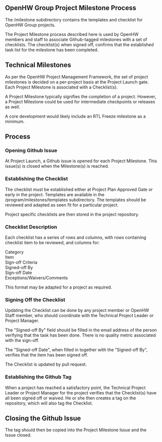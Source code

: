 ## OpenHW Group Project Milestone Process
The /milestone subdirectory contains the templates and checklist for OpenHW Group projects. 

The Project Milestone process described here is used by OpenHW members and staff to associate Github-tagged milestones with a set of checklists. 
The checklist(s) when signed off, confirms that the established task list for the milestone has been completed.



## Technical Milestones

As per the OpenHW Project Management Framework, the set of project milestones is decided on a per-project basis at the Project Launch gate.
Each Project Milestone is associated with a Checklist(s).

A Project Milestone typically signifies the completion of a project. 
However, a Project Milestone could be used for intermediate checkpoints or releases as well.

A core development would likely include an RTL Freeze milestone as a minimum.


## Process

### Opening Github Issue

At Project Launch, a Github issue is opened for each Project Milestone.
This issue(s) is closed when the Milestone(s) is reached.

### Establishing the Checklist

The checklist must be established either at Project Plan Approved Gate or early in the project. 
Templates are available in the /program/milestones/templates subdirectory.
The templates should be reviewed and adapted as seen fit for a particular project.

Project specific checklists are then stored in the project repository.

### Checklist Description

Each checklist has a series of rows and columns, with rows containing checklist item to be reviewed, and columns for:

Category	
Item	
Sign-off Criteria	
Signed-off By	
Sign-off Date	
Exceptions/Waivers/Comments

This format may be adapted for a project as required.


### Signing Off the Checklist

Updating the Checklist can be done by any project member or OpenHW Staff member, who should coordinate with the Technical Project Leader or Project Manager.

The "Signed-off By" field should be filled in the email address of the person verifying that the task has been done.
There is no quality metric associated with the sign-off.

The "Signed-off Date", when filled in together with the "Signed-off By", verifies that the item has been signed off.

The Checklist is updated by pull request.


### Establishing the Github Tag

When a project has reached a satisfactory point, the Technical Project Leader or Project Manager for the project verifies that the Checklist(s) 
have all been signed off or waived. He or she then creates a tag on the repository, which will also tag the Checklist. 



## Closing the Github Issue

The tag should then be copied into the Project Milestone Issue and the Issue closed.
